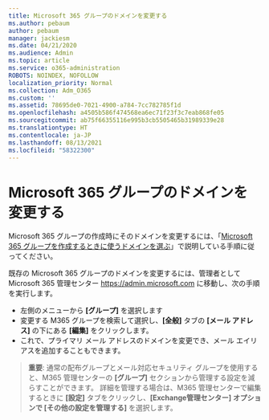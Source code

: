 ```yaml
---
title: Microsoft 365 グループのドメインを変更する
ms.author: pebaum
author: pebaum
manager: jackiesm
ms.date: 04/21/2020
ms.audience: Admin
ms.topic: article
ms.service: o365-administration
ROBOTS: NOINDEX, NOFOLLOW
localization_priority: Normal
ms.collection: Adm_O365
ms.custom: ''
ms.assetid: 78695de0-7021-4900-a784-7cc782785f1d
ms.openlocfilehash: a4505b586f474568ea6ec71f23f3c7eab868fe05
ms.sourcegitcommit: ab75f66355116e995b3cb5505465b31989339e28
ms.translationtype: HT
ms.contentlocale: ja-JP
ms.lasthandoff: 08/13/2021
ms.locfileid: "58322300"
---
```

# <a name="change-the-domain-for-a-microsoft-365-group"></a>Microsoft 365 グループのドメインを変更する

Microsoft 365 グループの作成時にそのドメインを変更するには、「[Microsoft 365 グループを作成するときに使うドメインを選ぶ](https://docs.microsoft.com/microsoft-365/admin/create-groups/choose-domain-to-create-groups)」で説明している手順に従ってください。

既存の Microsoft 365 グループのドメインを変更するには、管理者として Microsoft 365 管理センター https://admin.microsoft.com に移動し、次の手順を実行します。

- 左側のメニューから **[グループ]** を選択します
- 変更する M365 グループを検索して選択し、**[全般]** タブの **[メール アドレス]** の下にある **[編集]** をクリックします。
- これで、プライマリ メール アドレスのドメインを変更でき、メール エイリアスを追加することもできます。

> **重要**: 通常の配布グループとメール対応セキュリティ グループを使用すると、M365 管理センターの **[グループ]** セクションから管理する設定を減らすことができます。 詳細を管理する場合は、M365 管理センターで編集するときに **[設定]** タブをクリックし、**[Exchange管理センター] オプションで [その他の設定を管理する]** を選択します。